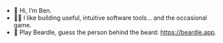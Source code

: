 - 👋 Hi, I’m Ben.
- 👨‍💻 I like building useful, intuitive software tools... and the occasional game.
- 🧩 Play Beardle, guess the person behind the beard: https://beardle.app.

<!---
bensultan1985/bensultan1985 is a ✨ special ✨ repository because its `README.md` (this file) appears on your GitHub profile.
You can click the Preview link to take a look at your changes.
--->
